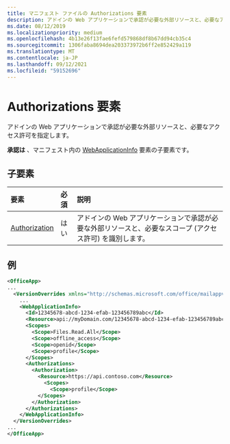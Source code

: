 ```yaml
---
title: マニフェスト ファイルの Authorizations 要素
description: アドインの Web アプリケーションで承認が必要な外部リソースと、必要なアクセス許可を指定します。
ms.date: 08/12/2019
ms.localizationpriority: medium
ms.openlocfilehash: 4b13e26f13fae6fefd579868df8b67dd94cb35c4
ms.sourcegitcommit: 1306faba8694dea203373972b6ff2e852429a119
ms.translationtype: MT
ms.contentlocale: ja-JP
ms.lasthandoff: 09/12/2021
ms.locfileid: "59152696"
---
```

# <a name="authorizations-element"></a>Authorizations 要素

アドインの Web アプリケーションで承認が必要な外部リソースと、必要なアクセス許可を指定します。

**承認は** 、マニフェスト内の [WebApplicationInfo](webapplicationinfo.md) 要素の子要素です。

## <a name="child-elements"></a>子要素

|  要素 |  必須  |  説明  |
|:-----|:-----|:-----|
|  [Authorization](authorization.md)                |  はい     |   アドインの Web アプリケーションで承認が必要な外部リソースと、必要なスコープ (アクセス許可) を識別します。 |

## <a name="example"></a>例

```xml
<OfficeApp>
...
  <VersionOverrides xmlns="http://schemas.microsoft.com/office/mailappversionoverrides" xsi:type="VersionOverridesV1_0">
    ...
    <WebApplicationInfo>
      <Id>12345678-abcd-1234-efab-123456789abc</Id>
      <Resource>api://myDomain.com/12345678-abcd-1234-efab-123456789abc</Resource>
      <Scopes>
        <Scope>Files.Read.All</Scope>
        <Scope>offline_access</Scope>
        <Scope>openid</Scope>
        <Scope>profile</Scope>
      </Scopes>
      <Authorizations>
        <Authorization>
          <Resource>https://api.contoso.com</Resource>
            <Scopes>
              <Scope>profile</Scope>
          </Scopes>
        </Authorization>
      </Authorizations>
    </WebApplicationInfo>
  </VersionOverrides>
...
</OfficeApp>
```
